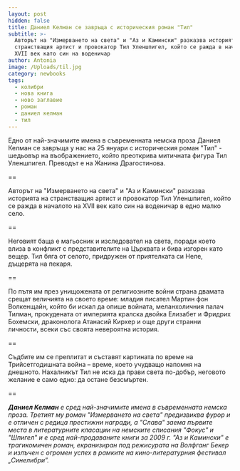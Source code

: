 ```yaml
---
layout: post
hidden: false
title: Даниел Келман се завръща с историческия роман "Тил"
subtitle: >-
  Авторът на "Измерването на света" и "Аз и Камински" разказва историята на
  странстващия артист и провокатор Тил Уленшпигел, който се ражда в началото на
  XVII век като син на воденичар
author: Antonia
image: /Uploads/til.jpg
category: newbooks
tags:
  - колибри
  - нова книга
  - ново заглавие
  - роман
  - даниел келман
  - тил
---
```

Едно от най-значимите имена в съвременната немска проза Даниел Келман се завръща у нас на 25 януари с историческия роман "Тил" - шедьовър на въображението, който преоткрива митичната фигура Тил Уленшпигел. Преводът е на Жанина Драгостинова.

\==

Авторът на "Измерването на света" и "Аз и Камински" разказва историята на странстващия артист и провокатор Тил Уленшпигел, който се ражда в началото на XVII век като син на воденичар в едно малко село. 

\==

Неговият баща е магьосник и изследовател на света, поради което влиза в конфликт с представителите на Църквата и бива изгорен като вещер. Тил бяга от селото, придружен от приятелката си Неле, дъщерята на пекаря. 

\==

По пътя им през унищожената от религиозните войни страна двамата срещат величията на своето време: младия писател Мартин фон Волкенщайн, който би искал да опише войната, меланхоличния палач Тилман, прокудената от империята кралска двойка Елизабет и Фридрих Бохемски, драконолога Атанасий Кирхер и още други странни личности, всеки със своята невероятна история. 

\==

Съдбите им се преплитат и съставят картината по време на Трийсетгодишната война – време, което учудващо напомня на днешното. Нахалникът Тил не иска да прави света по-добър, неговото желание е само едно: да остане безсмъртен.

\==

_**Даниел Келман** е сред най-значимите имена в съвременната немска проза. Третият му роман "Измерването на света" предизвиква фурор и е отличен с редица престижни награди, а "Слава" заема първите места в литературните класации на немските списания "Фокус" и "Шпигел" и е сред най-продаваните книги за 2009 г. "Аз и Камински" е трагикомичен роман, екранизиран под режисурата на Волфганг Бекер и излъчен с огромен успех в рамките на кино-литературния фестивал „Синелибри”._
